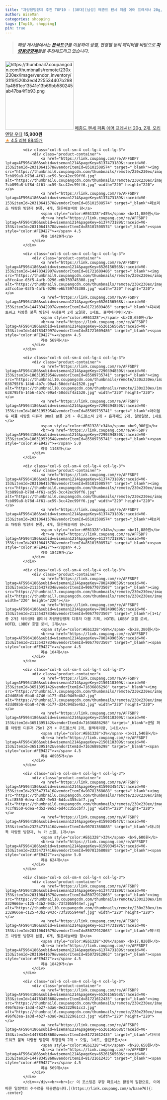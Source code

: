 ```yaml
---
title: "차량용방향제 추천 TOP10 - [30대][남성] 메종드 펜세 퍼퓸 에어 프레셔너 20g, 2개, 오리엔탈 우디"
author: WiseMan
categories: shopping
tags: [Top10, shopping]
pin: true
---
```


> ##### 해당 게시물에서는 [**분석도구**](https://itemscout.io/)를 이용하여 **성별**, **연령별** 등의 데이터를 바탕으로 [**차량용방향제**](https://link.coupang.com/a/baae76)들을 추천해드리고 있습니다.
<div class="container"><div class="row">
            <div class="col-6 col-sm-4 col-lg-4 col-lg-3">
                <div class="product-container">
                    <a href="https://link.coupang.com/re/AFFSDP?lptag=AF5964186&subid=wiseman1214&pageKey=6514164187&traceid=V0-153&itemId=14402048059&vendorItemId=91060876524" target="_blank"><img src="https://thumbnail7.coupangcdn.com/thumbnails/remote/230x230ex/image/vendor_inventory/31f9/520b3ed4225534407b2981a4861ee13541e13b69bb580245ab47ba4f1b93.png" alt="https://thumbnail7.coupangcdn.com/thumbnails/remote/230x230ex/image/vendor_inventory/31f9/520b3ed4225534407b2981a4861ee13541e13b69bb580245ab47ba4f1b93.png" width="220" height="220"></a>
                    <a href="https://link.coupang.com/re/AFFSDP?lptag=AF5964186&subid=wiseman1214&pageKey=6514164187&traceid=V0-153&itemId=14402048059&vendorItemId=91060876524" target="_blank">메종드 펜세 퍼퓸 에어 프레셔너 20g, 2개, 오리엔탈 우디</a>
                    <span style="color:#E61328"></span> <b>15,900원</b>
                    <br><a href="https://link.coupang.com/re/AFFSDP?lptag=AF5964186&subid=wiseman1214&pageKey=6514164187&traceid=V0-153&itemId=14402048059&vendorItemId=91060876524" target="_blank"><span style="color:#FE9427">★</span> 4.5
                    리뷰 8845개</a>
                </div>
            </div>
            
            <div class="col-6 col-sm-4 col-lg-4 col-lg-3">
                <div class="product-container">
                    <a href="https://link.coupang.com/re/AFFSDP?lptag=AF5964186&subid=wiseman1214&pageKey=6137473189&traceid=V0-153&itemId=20310641578&vendorItemId=85101508574" target="_blank"><img src="https://thumbnail6.coupangcdn.com/thumbnails/remote/230x230ex/image/retail/images/2097022700156146-7cb899a8-b78d-4f61-ac59-3cc42ec99ff6.jpg" alt="https://thumbnail6.coupangcdn.com/thumbnails/remote/230x230ex/image/retail/images/2097022700156146-7cb899a8-b78d-4f61-ac59-3cc42ec99ff6.jpg" width="220" height="220"></a>
                    <a href="https://link.coupang.com/re/AFFSDP?lptag=AF5964186&subid=wiseman1214&pageKey=6137473189&traceid=V0-153&itemId=20310641578&vendorItemId=85101508574" target="_blank">페브리즈 차량용 방향제 본품, 4개, 맑은하늘바람 향</a>
                    <span style="color:#E61328">45%</span> <b>11,880원</b>
                    <br><a href="https://link.coupang.com/re/AFFSDP?lptag=AF5964186&subid=wiseman1214&pageKey=6137473189&traceid=V0-153&itemId=20310641578&vendorItemId=85101508574" target="_blank"><span style="color:#FE9427">★</span> 4.5
                    리뷰 18429개</a>
                </div>
            </div>
            
            <div class="col-6 col-sm-4 col-lg-4 col-lg-3">
                <div class="product-container">
                    <a href="https://link.coupang.com/re/AFFSDP?lptag=AF5964186&subid=wiseman1214&pageKey=6526156568&traceid=V0-153&itemId=14478342997&vendorItemId=81721609486" target="_blank"><img src="https://thumbnail9.coupangcdn.com/thumbnails/remote/230x230ex/image/retail/images/1544844040550871-a3fcc4ae-03f5-4afb-9296-e6b759745308.jpg" alt="https://thumbnail9.coupangcdn.com/thumbnails/remote/230x230ex/image/retail/images/1544844040550871-a3fcc4ae-03f5-4afb-9296-e6b759745308.jpg" width="220" height="220"></a>
                    <a href="https://link.coupang.com/re/AFFSDP?lptag=AF5964186&subid=wiseman1214&pageKey=6526156568&traceid=V0-153&itemId=14478342997&vendorItemId=81721609486" target="_blank">디씨네트워크 차량용 불독 방향제 무광블랙 2개 오일향, 1세트, 블랙베리베이</a>
                    <span style="color:#E61328"></span> <b>20,650원</b>
                    <br><a href="https://link.coupang.com/re/AFFSDP?lptag=AF5964186&subid=wiseman1214&pageKey=6526156568&traceid=V0-153&itemId=14478342997&vendorItemId=81721609486" target="_blank"><span style="color:#FE9427">★</span> 4.5
                    리뷰 569개</a>
                </div>
            </div>
            
            <div class="col-6 col-sm-4 col-lg-4 col-lg-3">
                <div class="product-container">
                    <a href="https://link.coupang.com/re/AFFSDP?lptag=AF5964186&subid=wiseman1214&pageKey=7290394850&traceid=V0-153&itemId=18631953954&vendorItemId=85509735741" target="_blank"><img src="https://thumbnail10.coupangcdn.com/thumbnails/remote/230x230ex/image/retail/images/109302819698852-638795f6-14b6-4b7c-99a4-50ddcf4a1520.jpg" alt="https://thumbnail10.coupangcdn.com/thumbnails/remote/230x230ex/image/retail/images/109302819698852-638795f6-14b6-4b7c-99a4-50ddcf4a1520.jpg" width="220" height="220"></a>
                    <a href="https://link.coupang.com/re/AFFSDP?lptag=AF5964186&subid=wiseman1214&pageKey=7290394850&traceid=V0-153&itemId=18631953954&vendorItemId=85509735741" target="_blank">아이엠듀 퍼퓸 차량용 디퓨저 80ml 본품 2개 + 우드볼스틱 2개 + 흡착패드 2개, 일랑일랑, 1세트</a>
                    <span style="color:#E61328">34%</span> <b>9,900원</b>
                    <br><a href="https://link.coupang.com/re/AFFSDP?lptag=AF5964186&subid=wiseman1214&pageKey=7290394850&traceid=V0-153&itemId=18631953954&vendorItemId=85509735741" target="_blank"><span style="color:#FE9427">★</span> 5.0
                    리뷰 1148개</a>
                </div>
            </div>
            
            <div class="col-6 col-sm-4 col-lg-4 col-lg-3">
                <div class="product-container">
                    <a href="https://link.coupang.com/re/AFFSDP?lptag=AF5964186&subid=wiseman1214&pageKey=6137473189&traceid=V0-153&itemId=20310641578&vendorItemId=85101508574" target="_blank"><img src="https://thumbnail6.coupangcdn.com/thumbnails/remote/230x230ex/image/retail/images/2097022700156146-7cb899a8-b78d-4f61-ac59-3cc42ec99ff6.jpg" alt="https://thumbnail6.coupangcdn.com/thumbnails/remote/230x230ex/image/retail/images/2097022700156146-7cb899a8-b78d-4f61-ac59-3cc42ec99ff6.jpg" width="220" height="220"></a>
                    <a href="https://link.coupang.com/re/AFFSDP?lptag=AF5964186&subid=wiseman1214&pageKey=6137473189&traceid=V0-153&itemId=20310641578&vendorItemId=85101508574" target="_blank">페브리즈 차량용 방향제 본품, 4개, 맑은하늘바람 향</a>
                    <span style="color:#E61328">34%</span> <b>11,880원</b>
                    <br><a href="https://link.coupang.com/re/AFFSDP?lptag=AF5964186&subid=wiseman1214&pageKey=6137473189&traceid=V0-153&itemId=20310641578&vendorItemId=85101508574" target="_blank"><span style="color:#FE9427">★</span> 4.5
                    리뷰 18429개</a>
                </div>
            </div>
            
            <div class="col-6 col-sm-4 col-lg-4 col-lg-3">
                <div class="product-container">
                    <a href="https://link.coupang.com/re/AFFSDP?lptag=AF5964186&subid=wiseman1214&pageKey=7802499059&traceid=V0-153&itemId=21135437834&vendorItemId=90677073507" target="_blank"><img src="https://thumbnail7.coupangcdn.com/thumbnails/remote/230x230ex/image/vendor_inventory/c934/dfe880907e3b5c49a8390b8e98243053a542ed66b6ed2181036e800f3ded.jpg" alt="https://thumbnail7.coupangcdn.com/thumbnails/remote/230x230ex/image/vendor_inventory/c934/dfe880907e3b5c49a8390b8e98243053a542ed66b6ed2181036e800f3ded.jpg" width="220" height="220"></a>
                    <a href="https://link.coupang.com/re/AFFSDP?lptag=AF5964186&subid=wiseman1214&pageKey=7802499059&traceid=V0-153&itemId=21135437834&vendorItemId=90677073507" target="_blank">[1+1/총 2개] 테라코타 룸미러 차량용방향제 디퓨저 더블 기획, HOTEL LOBBY 호텔 로비, HOTEL LOBBY 호텔 로비, 2개</a>
                    <span style="color:#E61328">58%</span> <b>28,380원</b>
                    <br><a href="https://link.coupang.com/re/AFFSDP?lptag=AF5964186&subid=wiseman1214&pageKey=7802499059&traceid=V0-153&itemId=21135437834&vendorItemId=90677073507" target="_blank"><span style="color:#FE9427">★</span> 4.5
                    리뷰 104개</a>
                </div>
            </div>
            
            <div class="col-6 col-sm-4 col-lg-4 col-lg-3">
                <div class="product-container">
                    <a href="https://link.coupang.com/re/AFFSDP?lptag=AF5964186&subid=wiseman1214&pageKey=2150118309&traceid=V0-153&itemId=3651395142&vendorItemId=71636886298" target="_blank"><img src="https://thumbnail7.coupangcdn.com/thumbnails/remote/230x230ex/image/retail/images/3757698535031163-42dd08b6-6ba0-4746-b177-d34c94d5e4b2.jpg" alt="https://thumbnail7.coupangcdn.com/thumbnails/remote/230x230ex/image/retail/images/3757698535031163-42dd08b6-6ba0-4746-b177-d34c94d5e4b2.jpg" width="220" height="220"></a>
                    <a href="https://link.coupang.com/re/AFFSDP?lptag=AF5964186&subid=wiseman1214&pageKey=2150118309&traceid=V0-153&itemId=3651395142&vendorItemId=71636886298" target="_blank">쿤달 퍼퓸 차량용 디퓨저 75ml 2개 + 우드볼스틱 2개, 블랙체리향, 1세트</a>
                    <span style="color:#E61328">3%</span> <b>11,540원</b>
                    <br><a href="https://link.coupang.com/re/AFFSDP?lptag=AF5964186&subid=wiseman1214&pageKey=2150118309&traceid=V0-153&itemId=3651395142&vendorItemId=71636886298" target="_blank"><span style="color:#FE9427">★</span> 4.5
                    리뷰 48935개</a>
                </div>
            </div>
            
            <div class="col-6 col-sm-4 col-lg-4 col-lg-3">
                <div class="product-container">
                    <a href="https://link.coupang.com/re/AFFSDP?lptag=AF5964186&subid=wiseman1214&pageKey=8159034547&traceid=V0-153&itemId=23254737416&vendorItemId=90781368088" target="_blank"><img src="https://thumbnail6.coupangcdn.com/thumbnails/remote/230x230ex/image/retail/images/121940129738014-7ccf8550-6dea-4d52-9e53-6d4cc355cbf7.jpg" alt="https://thumbnail6.coupangcdn.com/thumbnails/remote/230x230ex/image/retail/images/121940129738014-7ccf8550-6dea-4d52-9e53-6d4cc355cbf7.jpg" width="220" height="220"></a>
                    <a href="https://link.coupang.com/re/AFFSDP?lptag=AF5964186&subid=wiseman1214&pageKey=8159034547&traceid=V0-153&itemId=23254737416&vendorItemId=90781368088" target="_blank">대니더독 차량용 방향제, 뉴 카 스멜, 1개</a>
                    <span style="color:#E61328">33%</span> <b>9,600원</b>
                    <br><a href="https://link.coupang.com/re/AFFSDP?lptag=AF5964186&subid=wiseman1214&pageKey=8159034547&traceid=V0-153&itemId=23254737416&vendorItemId=90781368088" target="_blank"><span style="color:#FE9427">★</span> 5.0
                    리뷰 624개</a>
                </div>
            </div>
            
            <div class="col-6 col-sm-4 col-lg-4 col-lg-3">
                <div class="product-container">
                    <a href="https://link.coupang.com/re/AFFSDP?lptag=AF5964186&subid=wiseman1214&pageKey=6137473189&traceid=V0-153&itemId=20310641679&vendorItemId=85072912063" target="_blank"><img src="https://thumbnail10.coupangcdn.com/thumbnails/remote/230x230ex/image/retail/images/707574559305527-2329666e-c125-43b2-943c-73f2055944ef.jpg" alt="https://thumbnail10.coupangcdn.com/thumbnails/remote/230x230ex/image/retail/images/707574559305527-2329666e-c125-43b2-943c-73f2055944ef.jpg" width="220" height="220"></a>
                    <a href="https://link.coupang.com/re/AFFSDP?lptag=AF5964186&subid=wiseman1214&pageKey=6137473189&traceid=V0-153&itemId=20310641679&vendorItemId=85072912063" target="_blank">페브리즈 차량용 방향제 본품, 6개, 맑은하늘바람 향</a>
                    <span style="color:#E61328">30%</span> <b>17,820원</b>
                    <br><a href="https://link.coupang.com/re/AFFSDP?lptag=AF5964186&subid=wiseman1214&pageKey=6137473189&traceid=V0-153&itemId=20310641679&vendorItemId=85072912063" target="_blank"><span style="color:#FE9427">★</span> 4.5
                    리뷰 18429개</a>
                </div>
            </div>
            
            <div class="col-6 col-sm-4 col-lg-4 col-lg-3">
                <div class="product-container">
                    <a href="https://link.coupang.com/re/AFFSDP?lptag=AF5964186&subid=wiseman1214&pageKey=6526156568&traceid=V0-153&itemId=14478345860&vendorItemId=81721612435" target="_blank"><img src="https://thumbnail6.coupangcdn.com/thumbnails/remote/230x230ex/image/retail/images/19145593110040-496f63ea-1a3d-4b27-a3a6-0e2322961cc3.jpg" alt="https://thumbnail6.coupangcdn.com/thumbnails/remote/230x230ex/image/retail/images/19145593110040-496f63ea-1a3d-4b27-a3a6-0e2322961cc3.jpg" width="220" height="220"></a>
                    <a href="https://link.coupang.com/re/AFFSDP?lptag=AF5964186&subid=wiseman1214&pageKey=6526156568&traceid=V0-153&itemId=14478345860&vendorItemId=81721612435" target="_blank">디씨네트워크 불독 차량용 방향제 무광블랙 2개 + 오일, 1세트, 클린코튼</a>
                    <span style="color:#E61328">45%</span> <b>20,650원</b>
                    <br><a href="https://link.coupang.com/re/AFFSDP?lptag=AF5964186&subid=wiseman1214&pageKey=6526156568&traceid=V0-153&itemId=14478345860&vendorItemId=81721612435" target="_blank"><span style="color:#FE9427">★</span> 4.5
                    리뷰 569개</a>
                </div>
            </div>
            </div></div><br><br>[👉 이 포스팅은 쿠팡 파트너스 활동의 일환으로, 이에 따른 일정액의 수수료를 제공받습니다.](https://link.coupang.com/a/baae76){: .center}